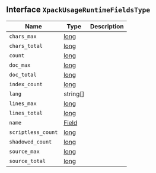 ## Interface `XpackUsageRuntimeFieldsType`

| Name | Type | Description |
| - | - | - |
| `chars_max` | [long](./long.md) | &nbsp; |
| `chars_total` | [long](./long.md) | &nbsp; |
| `count` | [long](./long.md) | &nbsp; |
| `doc_max` | [long](./long.md) | &nbsp; |
| `doc_total` | [long](./long.md) | &nbsp; |
| `index_count` | [long](./long.md) | &nbsp; |
| `lang` | string[] | &nbsp; |
| `lines_max` | [long](./long.md) | &nbsp; |
| `lines_total` | [long](./long.md) | &nbsp; |
| `name` | [Field](./Field.md) | &nbsp; |
| `scriptless_count` | [long](./long.md) | &nbsp; |
| `shadowed_count` | [long](./long.md) | &nbsp; |
| `source_max` | [long](./long.md) | &nbsp; |
| `source_total` | [long](./long.md) | &nbsp; |
